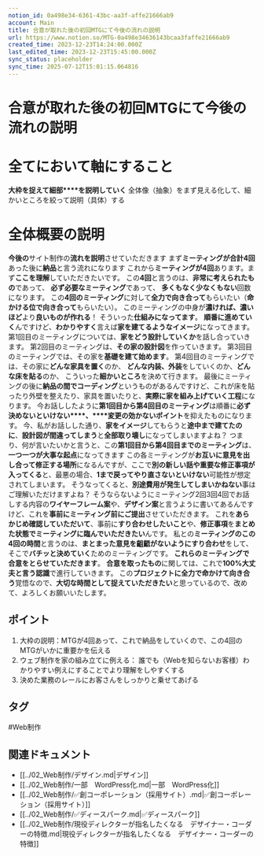 ```yaml
---
notion_id: 0a498e34-6361-43bc-aa3f-affe21666ab9
account: Main
title: 合意が取れた後の初回MTGにて今後の流れの説明
url: https://www.notion.so/MTG-0a498e34636143bcaa3faffe21666ab9
created_time: 2023-12-23T14:24:00.000Z
last_edited_time: 2023-12-23T15:45:00.000Z
sync_status: placeholder
sync_time: 2025-07-12T15:01:15.064816
---
```

# 合意が取れた後の初回MTGにて今後の流れの説明

# 全てにおいて**軸**にすること
**大枠****を捉えて****細部****を説明していく**
全体像（抽象）をまず見える化して、細かいところを絞って説明（具体）する
# 全体概要の説明
**今後の**サイト制作の**流れを説明**させていただきます
まず**ミーティングが合計4回**あった後に**納品**と言う流れになります
これから**ミーティングが4回**あります。まず**ここを理解**していただきたいです。
この**4回**と言うのは、**非常に考えられたもの**であって、 **必ず必要なミーティング**であって、
**多くもなく少なくもない**回数になります。
この**4回のミーティング**に対して**全力で向き合って**もらいたい（**命かける位で向き合って**もらいたい）。
このミーティングの中身が**濃ければ、濃いほど**より**良いものが作れる**！
そういった**仕組みになってます**。
**順番に進めていく**んですけど、**わかりやすく**言えば**家を建てるようなイメージ**になってきます。
第1回目のミーティングについては、**家をどう設計していくか**を話し合っていきます。
第2回目のミーティングは、**その家の設計図**を作っていきます。
第3回目のミーティングでは、その家を**基礎を建て始めます**。
第4回目のミーティングでは、その家に**どんな家具を置く**のか、
**どんな内装、外装**をしていくのか、**どんな床を貼る**のか、
こういった**細かいところ**を決めて行きます。
最後にミーティングの後に**納品の間でコーディング**というものがあるんですけど、これが床を貼ったり外壁を整えたり、家具を置いたりと、**実際に家を組み上げていく工程**になります。
今お話ししたように**第1回目から第4回目のミーティング**は順番に**必ず決めないといけない****、****変更の効かないポイント**を抑えたものになります。
今、私がお話しした通り、**家をイメージ**してもらうと**途中まで建てたのに**、**設計図が間違ってしまう**と**全部取り壊し**になってしまいますよね？
つまり、何が言いたいかと言うと、この**第1回目から第4回目までのミーティング**は、**一つ一つが大事な起点**になってきます
この各ミーティングが**お互いに意見を出し合って修正する場所**になるんですが、ここで**別の新しい話や重要な修正事項が入ってくる**と、最悪の場合、**1まで戻ってやり直さないといけない**可能性が想定されてしまいます。
そうなってくると、**別途費用が発生してしまいかねない**事はご理解いただけますよね？
そうならないようにミーティング2回3回4回でお話しする内容の**ワイヤーフレーム案**や、**デザイン案**と言うように書いてあるんですけど、これを**事前にミーティング前にご提出**させていただきます。
これを**あらかじめ確認していただいて**、事前に**すり合わせしたいこと**や、**修正事項**を**まとめた状態でミーティングに臨んでいただきたい**んです。
 私との**ミーティングのこの4回の時間**と言うのは、**まとまった意見を齟齬がないようにすり合わせ**をして、そこで**バチッと決めていく**ためのミーティングです。
**これらのミーティングで合意をとらせていただきます**。
**合意を取ったもの**に関しては、これで**100%大丈夫と言う認識**で進行していきます。
この**プロジェクトに全力で命かけて向き合う**覚悟なので、**大切な時間として捉えていただきたい**と思っているので、改めて、よろしくお願いいたします。
## ポイント
1. 大枠の説明：MTGが4回あって、これで納品をしていくので、この4回のMTGがいかに重要かを伝える
1. ウェブ制作を家の組み立てに例える： 誰でも（Webを知らないお客様）わかりやすい例えにすることでより理解をしやすくする　　
1. 決めた業務のレールにお客さんをしっかりと乗せてあげる

## タグ

#Web制作 

## 関連ドキュメント

- [[../02_Web制作/デザイン.md|デザイン]]
- [[../02_Web制作/一部　WordPress化.md|一部　WordPress化]]
- [[../02_Web制作/✅創コーポレーション（採用サイト）.md|✅創コーポレーション（採用サイト）]]
- [[../02_Web制作/✅ディースパーク.md|✅ディースパーク]]
- [[../02_Web制作/現役ディレクターが指名したくなる　デザイナー・コーダーの特徴.md|現役ディレクターが指名したくなる　デザイナー・コーダーの特徴]]
